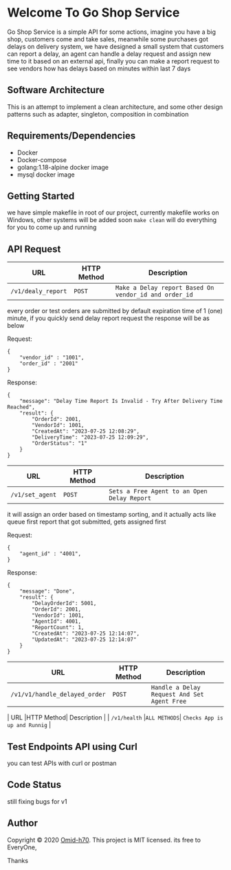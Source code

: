 
# Welcome To Go Shop Service 
Go Shop Service is a simple API for some actions, imagine you have a big shop, customers come and take sales, meanwhile
some purchases got delays on delivery system, we have designed a small system that customers can report a delay, 
an agent can handle a delay request and assign new time to it based on an external api,
finally you can make a report request to see vendors how has delays based on minutes within last 7 days

## Software Architecture
This is an attempt to implement a clean architecture, and some other design patterns such as adapter, singleton, composition in combination
## Requirements/Dependencies
- Docker
- Docker-compose
- golang:1.18-alpine docker image
- mysql docker image
##  Getting Started
we have simple makefile in root of our project, currently makefile works on Windows, other systems will be added soon
`make clean` 
will do everything for you to come up and running

## API Request
| URL                |HTTP Method| Description                                                       |
|--------------------|-------------------------------|-------------------------------------------------------------------|
| `/v1/dealy_report` |`POST`            | `Make a Delay report Based On vendor_id and order_id   `          |

every order or test orders are submitted by default expiration time of 1 (one) minute, if you quickly send delay report request the 
response will be as below

Request:
```
{
	"vendor_id" : "1001",
	"order_id" : "2001"
}
```
Response:
```
{
    "message": "Delay Time Report Is Invalid - Try After Delivery Time Reached",
    "result": {
        "OrderId": 2001,
        "VendorId": 1001,
        "CreatedAt": "2023-07-25 12:08:29",
        "DeliveryTime": "2023-07-25 12:09:29",
        "OrderStatus": "1"
    }
}
```

| URL             |HTTP Method| Description                                    |
|-----------------|-------------------------------|------------------------------------------------|
| `/v1/set_agent` |`POST`            | `Sets a Free Agent to an Open Delay Report   ` |

it will assign an order based on timestamp sorting, and it actually acts like queue
first report that got submitted, gets assigned first

Request:
```
{
	"agent_id" : "4001",
}
```
Response:
```
{
    "message": "Done",
    "result": {
        "DelayOrderId": 5001,
        "OrderId": 2001,
        "VendorId": 1001,
        "AgentId": 4001,
        "ReportCount": 1,
        "CreatedAt": "2023-07-25 12:14:07",
        "UpdatedAt": "2023-07-25 12:14:07"
    }
}
```

| URL             |HTTP Method| Description                                 |
|-----------------|-------------------------------|---------------------------------------------|
| `/v1/v1/handle_delayed_order` |`POST`            | `Handle a Delay Request And Set Agent Free` |


| URL             |HTTP Method| Description                                    |
| `/v1/health`       |`ALL METHODS`| `Checks App is up and Runnig`                                     |


## Test Endpoints API using Curl
you can test APIs with curl or postman 


## Code Status
still fixing bugs for v1

## Author
Copyright © 2020 [Omid-h70](https://github.com/omid-h70). This project is MIT licensed. its free to EveryOne,

Thanks
